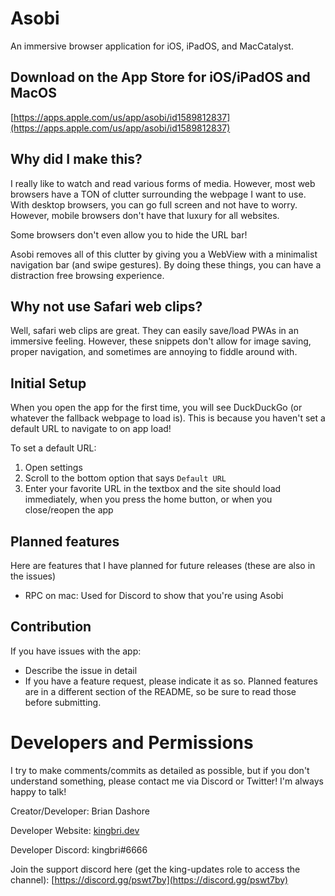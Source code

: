 # Asobi

An immersive browser application for iOS, iPadOS, and MacCatalyst.

## Download on the App Store for iOS/iPadOS and MacOS

[https://apps.apple.com/us/app/asobi/id1589812837](https://apps.apple.com/us/app/asobi/id1589812837)

## Why did I make this?

I really like to watch and read various forms of media. However, most web browsers have a TON of clutter surrounding the webpage I want to use. With desktop browsers, you can go full screen and not have to worry. However, mobile browsers don't have that luxury for all websites.

Some browsers don't even allow you to hide the URL bar!

Asobi removes all of this clutter by giving you a WebView with a minimalist navigation bar (and swipe gestures). By doing these things, you can have a distraction free browsing experience.

## Why not use Safari web clips?

Well, safari web clips are great. They can easily save/load PWAs in an immersive feeling. However, these snippets don't allow for image saving, proper navigation, and sometimes are annoying to fiddle around with.

## Initial Setup

When you open the app for the first time, you will see DuckDuckGo (or whatever the fallback webpage to load is). This is because you haven't set a default URL to navigate to on app load!

To set a default URL:

1. Open settings
2. Scroll to the bottom option that says `Default URL`
3. Enter your favorite URL in the textbox and the site should load immediately, when you press the home button, or when you close/reopen the app

## Planned features

Here are features that I have planned for future releases (these are also in the issues)

- RPC on mac: Used for Discord to show that you're using Asobi

## Contribution

If you have issues with the app:

- Describe the issue in detail
- If you have a feature request, please indicate it as so. Planned features are in a different section of the README, so be sure to read those before submitting.

# Developers and Permissions

I try to make comments/commits as detailed as possible, but if you don't understand something, please contact me via Discord or Twitter! I'm always happy to talk!

Creator/Developer: Brian Dashore

Developer Website: [kingbri.dev](https://kingbri.dev)

Developer Discord: kingbri#6666

Join the support discord here (get the king-updates role to access the channel): [https://discord.gg/pswt7by](https://discord.gg/pswt7by)
